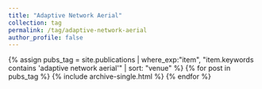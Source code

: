 ```yaml
---
title: "Adaptive Network Aerial"
collection: tag
permalink: /tag/adaptive-network-aerial
author_profile: false
---
```

{% assign pubs_tag = site.publications | where_exp:"item", "item.keywords contains 'adaptive network aerial'" | sort: "venue" %}
{% for post in pubs_tag %}
  {% include archive-single.html %}
{% endfor %}